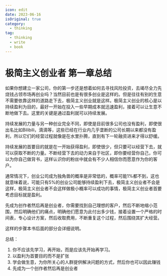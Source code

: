 ```yaml
---
icon: edit
date: 2023-06-16
isOriginal: true
category:
  - thinking
tag:
  - thinking
  - write
  - book
---
```


# 极简主义创业者 第一章总结

如果你想建立一家公司，你的第一步还是想着如何去寻找风险投资，去竭尽全力先烧钱占领市场再创业吗？当然目前也是有很多创业是这样的。但是往往有别的生意不需要依靠这样的道路走下去，极简主义创业就是这样。极简主义创业的核心是以持续盈利为目的，最好一开始在投入一些早期成本就迅速盈利，接着可以让生意不断地做下去。这里的关键是通过盈利就可以持续发展。

持续发展的力量与另一种创业完全不同，即使是目前很多公司也没有盈利，即使很出名比如Bilibili，滴滴等，这些已经在行业内几乎垄断的公司长期以来都没有盈利，所以它们的经营过程就像是在水里扑腾，直到有下一轮融资进来才得以舒缓。

持续发展的首要目的就是在一开始获得盈利，即使很少，但只要可以经营下去，就可以获取不断的力量。不断经营下去的动力来自于社区，即你要经营你自己，你可以为你自己做背书，这样认识你的粉丝中就会有不少人相信你而愿意作为你的客户。

通常情况下，创业公司成为独角兽的概率是非常低的，概率可能1%都不到，这也就意味着说，可能只有5%的创业公司能够持续盈利下去，极简主义创业者不会是这样，极简主义创业者不会这样做极小概率可以成功的事情，极简主义创业者首要考虑目标就是盈利。

先成为创作者然后再是创业者，你需要找到自己理想的客户，然后不断地缩小范围，然后明确他们的痛点，明确他们愿意为此付出多少钱，接着设置一个严格的时间表，专心设计方案，然后收取费用，不断重复这个过程，然后围绕其扩大经营。

这样的步骤本书后面的部分会详细说明。

总结：

1. 你不应该先学习，再开始，而是应该先开始再学习。
2. 以盈利为首要目的而不是扩张
3. 学会做生意，为你所关心的人群提供解决问题的方式，然后你也可以因此赚钱
4. 先成为一个创作者然后再是创业者